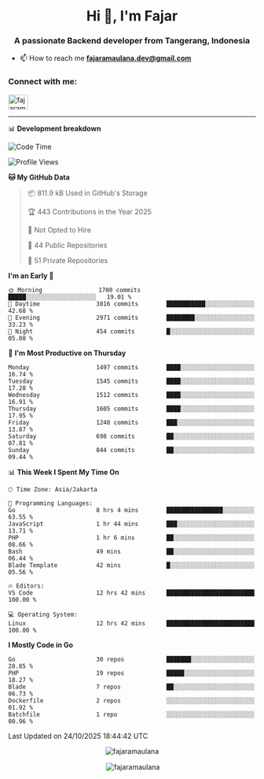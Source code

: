 <h1 align="center">Hi 👋, I'm Fajar</h1>
<h3 align="center">A passionate Backend developer from Tangerang, Indonesia</h3>

<!-- <p align="left"> <img src="https://komarev.com/ghpvc/?username=fajaramaulana&label=Profile%20views&color=0e75b6&style=flat" alt="fajaramaulana" /> </p> -->

- 📫 How to reach me **fajaramaulana.dev@gmail.com**

<h3 align="left">Connect with me:</h3>
<p align="left">
<a href="https://linkedin.com/in/fajar-agus-maulana-73533a180/" target="blank"><img align="center" src="https://raw.githubusercontent.com/rahuldkjain/github-profile-readme-generator/master/src/images/icons/Social/linked-in-alt.svg" alt="fajaramaulana" height="30" width="40" /></a>
</p>

-------

📊 **Development breakdown**
<!--START_SECTION:waka-->
![Code Time](http://img.shields.io/badge/Code%20Time-3%2C493%20hrs%202%20mins-blue)

![Profile Views](http://img.shields.io/badge/Profile%20Views-0-blue)

**🐱 My GitHub Data** 

> 📦 811.9 kB Used in GitHub's Storage 
 > 
> 🏆 443 Contributions in the Year 2025
 > 
> 🚫 Not Opted to Hire
 > 
> 📜 44 Public Repositories 
 > 
> 🔑 51 Private Repositories 
 > 
**I'm an Early 🐤** 

```text
🌞 Morning                1700 commits        █████░░░░░░░░░░░░░░░░░░░░   19.01 % 
🌆 Daytime                3816 commits        ███████████░░░░░░░░░░░░░░   42.68 % 
🌃 Evening                2971 commits        ████████░░░░░░░░░░░░░░░░░   33.23 % 
🌙 Night                  454 commits         █░░░░░░░░░░░░░░░░░░░░░░░░   05.08 % 
```
📅 **I'm Most Productive on Thursday** 

```text
Monday                   1497 commits        ████░░░░░░░░░░░░░░░░░░░░░   16.74 % 
Tuesday                  1545 commits        ████░░░░░░░░░░░░░░░░░░░░░   17.28 % 
Wednesday                1512 commits        ████░░░░░░░░░░░░░░░░░░░░░   16.91 % 
Thursday                 1605 commits        ████░░░░░░░░░░░░░░░░░░░░░   17.95 % 
Friday                   1240 commits        ███░░░░░░░░░░░░░░░░░░░░░░   13.87 % 
Saturday                 698 commits         ██░░░░░░░░░░░░░░░░░░░░░░░   07.81 % 
Sunday                   844 commits         ██░░░░░░░░░░░░░░░░░░░░░░░   09.44 % 
```


📊 **This Week I Spent My Time On** 

```text
🕑︎ Time Zone: Asia/Jakarta

💬 Programming Languages: 
Go                       8 hrs 4 mins        ████████████████░░░░░░░░░   63.55 % 
JavaScript               1 hr 44 mins        ███░░░░░░░░░░░░░░░░░░░░░░   13.71 % 
PHP                      1 hr 6 mins         ██░░░░░░░░░░░░░░░░░░░░░░░   08.66 % 
Bash                     49 mins             ██░░░░░░░░░░░░░░░░░░░░░░░   06.44 % 
Blade Template           42 mins             █░░░░░░░░░░░░░░░░░░░░░░░░   05.56 % 

🔥 Editors: 
VS Code                  12 hrs 42 mins      █████████████████████████   100.00 % 

💻 Operating System: 
Linux                    12 hrs 42 mins      █████████████████████████   100.00 % 
```

**I Mostly Code in Go** 

```text
Go                       30 repos            ███████░░░░░░░░░░░░░░░░░░   28.85 % 
PHP                      19 repos            █████░░░░░░░░░░░░░░░░░░░░   18.27 % 
Blade                    7 repos             ██░░░░░░░░░░░░░░░░░░░░░░░   06.73 % 
Dockerfile               2 repos             ░░░░░░░░░░░░░░░░░░░░░░░░░   01.92 % 
Batchfile                1 repo              ░░░░░░░░░░░░░░░░░░░░░░░░░   00.96 % 
```




 Last Updated on 24/10/2025 18:44:42 UTC
<!--END_SECTION:waka-->
<p align="center"><img align="center" src="https://github-readme-stats.vercel.app/api/top-langs?username=fajaramaulana&show_icons=true&locale=en&layout=compact" alt="fajaramaulana" /></p>

<p align="center">&nbsp;<img align="center" src="https://github-readme-stats.vercel.app/api?username=fajaramaulana&show_icons=true&locale=en" alt="fajaramaulana" /></p>
